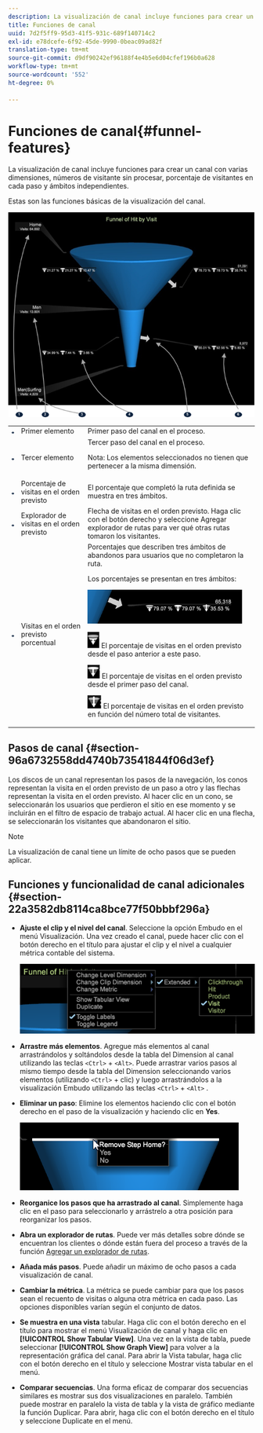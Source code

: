 ```yaml
---
description: La visualización de canal incluye funciones para crear un canal con varias dimensiones, números de visitante sin procesar, porcentaje de visitantes en cada paso y ámbitos independientes.
title: Funciones de canal
uuid: 7d2f5ff9-95d3-41f5-931c-689f140714c2
exl-id: e78dcefe-6f92-45de-9990-0beac09ad82f
translation-type: tm+mt
source-git-commit: d9df90242ef96188f4e4b5e6d04cfef196b0a628
workflow-type: tm+mt
source-wordcount: '552'
ht-degree: 0%

---
```


# Funciones de canal{#funnel-features}

La visualización de canal incluye funciones para crear un canal con varias dimensiones, números de visitante sin procesar, porcentaje de visitantes en cada paso y ámbitos independientes.

Estas son las funciones básicas de la visualización del canal.

![](assets/funnel_visualization_capture.png)

<table id="table_49A08740CEE74D64B6F9C37CD91F1AE5"> 
 <tbody> 
  <tr> 
   <td colname="col01"> <img id="image_0C1701833FE049708CE38ADEB5EC7EEF" src="assets/funnel_visualization_capture_1.png" /> </td> 
   <td colname="col1"> Primer elemento </td> 
   <td colname="col2"> Primer paso del canal en el proceso. </td> 
  </tr> 
  <tr> 
   <td colname="col01"> <img id="image_EF8AF94D833B4A249959B76F8FAF2318" src="assets/funnel_visualization_capture_2.png" /> </td> 
   <td colname="col1"> Tercer elemento </td> 
   <td colname="col2">Tercer paso del canal en el proceso. <p><p>Nota:  Los elementos seleccionados no tienen que pertenecer a la misma dimensión. </p></p></td> 
  </tr> 
  <tr> 
   <td colname="col01"> <img id="image_F3C5130B52234FAC9DEB50279F94FF90" src="assets/funnel_visualization_capture_3.png" /> </td> 
   <td colname="col1"> Porcentaje de visitas en el orden previsto </td> 
   <td colname="col2"> El porcentaje que completó la ruta definida se muestra en tres ámbitos. </td> 
  </tr> 
  <tr> 
   <td colname="col01"> <img id="image_3F030396CEB14528980F5B965113BD36" src="assets/funnel_visualization_capture_4.png" /> </td> 
   <td colname="col1"> Explorador de visitas en el orden previsto </td> 
   <td colname="col2">Flecha de visitas en el orden previsto. Haga clic con el botón derecho y seleccione <span class="uicontrol"> Agregar explorador de rutas</span> para ver qué otras rutas tomaron los visitantes. </td> 
  </tr> 
  <tr> 
   <td colname="col01"> <img id="image_0DA7567BDBDF4BEF9CA840D2F88A414E" src="assets/funnel_visualization_capture_5.png" /> </td> 
   <td colname="col1"> Visitas en el orden previsto porcentual </td> 
   <td colname="col2">Porcentajes que describen tres ámbitos de abandonos para usuarios que no completaron la ruta. <p>Los porcentajes se presentan en tres ámbitos: </p><p><img id="image_B85C46DDF12C41D5BF213D5F9DC04967" placement="break" src="assets/funnel_path_browser_5.png" /></p><p><img id="image_BC37007D7B4B425C8F87905CE68F0114" src="assets/funnel_path_browser_6.png" /> El porcentaje de visitas en el orden previsto desde el paso anterior a este paso. </p><p><img id="image_B10866B083424360AFF1B19E836A94CF" src="assets/funnel_path_browser_7.png" /> El porcentaje de visitas en el orden previsto desde el primer paso del canal. </p><p><img id="image_19B9AE916B584E18A82F5D5E10674414" src="assets/funnel_path_browser_8.png" /> El porcentaje de visitas en el orden previsto en función del número total de visitantes. </p></td> 
  </tr> 
 </tbody> 
</table>

## Pasos de canal {#section-96a6732558dd4740b73541844f06d3ef}

Los discos de un canal representan los pasos de la navegación, los conos representan la visita en el orden previsto de un paso a otro y las flechas representan la visita en el orden previsto. Al hacer clic en un cono, se seleccionarán los usuarios que perdieron el sitio en ese momento y se incluirán en el filtro de espacio de trabajo actual. Al hacer clic en una flecha, se seleccionarán los visitantes que abandonaron el sitio.

>[!NOTE]
>
>La visualización de canal tiene un límite de ocho pasos que se pueden aplicar.

## Funciones y funcionalidad de canal adicionales {#section-22a3582db8114ca8bce77f50bbbf296a}

* **Ajuste el clip y el nivel del canal**. Seleccione la opción Embudo en el menú Visualización. Una vez creado el canal, puede hacer clic con el botón derecho en el título para ajustar el clip y el nivel a cualquier métrica contable del sistema.

   ![](assets/funnel_path_browser_9.png)

* **Arrastre más elementos**. Agregue más elementos al canal arrastrándolos y soltándolos desde la tabla del Dimension al canal utilizando las teclas `<Ctrl>` + `<Alt>`. Puede arrastrar varios pasos al mismo tiempo desde la tabla del Dimension seleccionando varios elementos (utilizando `<Ctrl>` + clic) y luego arrastrándolos a la visualización Embudo utilizando las teclas `<Ctrl>` + `<Alt>` .
* **Eliminar un paso**: Elimine los elementos haciendo clic con el botón derecho en el paso de la visualización y haciendo clic en  **Yes**.

   ![](assets/funnel_path_browser_4.png)

* **Reorganice los pasos que ha arrastrado al canal**. Simplemente haga clic en el paso para seleccionarlo y arrástrelo a otra posición para reorganizar los pasos.
* **Abra un explorador de rutas**. Puede ver más detalles sobre dónde se encuentran los clientes o dónde están fuera del proceso a través de la función [Agregar un explorador de rutas](../../../../home/c-get-started/c-analysis-vis/c-funnel-visualization/c-path-browser-funnel.md#concept-b0cedf7a28ae422696ded1258c9a4119).

* **Añada más pasos**. Puede añadir un máximo de ocho pasos a cada visualización de canal.
* **Cambiar la métrica**. La métrica se puede cambiar para que los pasos sean el recuento de visitas o alguna otra métrica en cada paso. Las opciones disponibles varían según el conjunto de datos.
* **Se muestra en una vista** tabular. Haga clic con el botón derecho en el título para mostrar el menú Visualización de canal y haga clic en **[!UICONTROL Show Tabular View]**. Una vez en la vista de tabla, puede seleccionar **[!UICONTROL Show Graph View]** para volver a la representación gráfica del canal. Para abrir la Vista tabular, haga clic con el botón derecho en el título y seleccione Mostrar vista tabular en el menú.

* **Comparar secuencias**. Una forma eficaz de comparar dos secuencias similares es mostrar sus dos visualizaciones en paralelo. También puede mostrar en paralelo la vista de tabla y la vista de gráfico mediante la función Duplicar. Para abrir, haga clic con el botón derecho en el título y seleccione Duplicate en el menú.
